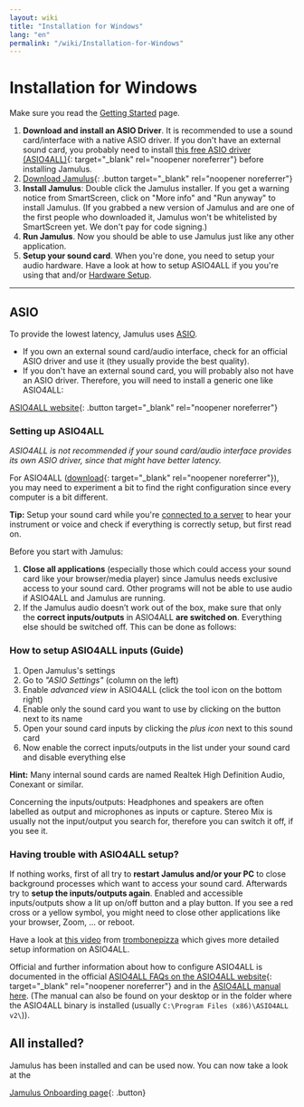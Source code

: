 ```yaml
---
layout: wiki
title: "Installation for Windows"
lang: "en"
permalink: "/wiki/Installation-for-Windows"
---
```


# Installation for Windows
Make sure you read the [Getting Started](Getting-Started) page.
1. **Download and install an ASIO Driver**. It is recommended to use a sound card/interface with a native ASIO driver. If you don't have an external sound card, you probably need to install [this free ASIO driver (ASIO4ALL)](https://www.asio4all.org){: target="_blank" rel="noopener noreferrer"} before installing Jamulus.
1. [Download Jamulus](https://sourceforge.net/projects/llcon/files/latest/download){: .button target="_blank" rel="noopener noreferrer"}
1. **Install Jamulus**: Double click the Jamulus installer. If you get a warning notice from SmartScreen, click on "More info" and "Run anyway" to install Jamulus. (If you grabbed a new version of Jamulus and are one of the first people who downloaded it, Jamulus won't be whitelisted by SmartScreen yet. We don't pay for code signing.)
1. **Run Jamulus**. Now you should be able to use Jamulus just like any other application.
1. **Setup your sound card**. When you're done, you need to setup your audio hardware. Have a look at how to setup ASIO4ALL if you you're using that and/or [Hardware Setup](Hardware-Setup).

***

## ASIO
To provide the lowest latency, Jamulus uses [ASIO](https://en.wikipedia.org/wiki/Audio_Stream_Input/Output).
* If you own an external sound card/audio interface, check for an official ASIO driver and use it (they usually provide the best quality).
* If you don't have an external sound card, you will probably also not have an ASIO driver. Therefore, you will need to install a generic one like ASIO4ALL:

[ASIO4ALL website](https://www.asio4all.org/){: .button target="_blank" rel="noopener noreferrer"}


### Setting up ASIO4ALL
*ASIO4ALL is not recommended if your sound card/audio interface provides its own ASIO driver, since that might have better latency.*

For ASIO4ALL ([download](http://www.asio4all.org){: target="_blank" rel="noopener noreferrer"}), you may need to experiment a bit to find the right configuration since every computer is a bit different.

**Tip:** Setup your sound card while you're [connected to a server](Onboarding#2-connecting-to-a-server) to hear your instrument or voice and check if everything is correctly setup, but first read on.


Before you start with Jamulus:
1. **Close all applications** (especially those which could access your sound card like your browser/media player) since Jamulus needs exclusive access to your sound card. Other programs will not be able to use audio if ASIO4ALL and Jamulus are running.
1. If the Jamulus audio doesn’t work out of the box, make sure that only the **correct inputs/outputs** in ASIO4ALL **are switched on**. Everything else should be switched off. This can be done as follows:

### How to setup ASIO4ALL inputs (Guide)

1. Open Jamulus's settings
1. Go to _"ASIO Settings"_ (column on the left)
1. Enable _advanced view_ in ASIO4ALL (click the tool icon on the bottom right)
1. Enable only the sound card you want to use by clicking on the button next to its name
1. Open your sound card inputs by clicking the _plus icon_ next to this sound card
1. Now enable the correct inputs/outputs in the list under your sound card and disable everything else

**Hint:** Many internal sound cards are named Realtek High Definition Audio, Conexant or similar.

Concerning the inputs/outputs: Headphones and speakers are often labelled as output and microphones as inputs or capture. Stereo Mix is usually not the input/output you search for, therefore you can switch it off, if you see it.

### Having trouble with ASIO4ALL setup?

If nothing works, first of all try to **restart Jamulus and/or your PC** to close background processes which want to access your sound card.
Afterwards try to **setup the inputs/outputs again**. Enabled and accessible inputs/outputs show a lit up on/off button and a play button. If you see a red cross or a yellow symbol, you might need to close other applications like your browser, Zoom, ... or reboot.

Have a look at [this video](https://youtu.be/_GzOsitVgLI) from [trombonepizza](https://github.com/trombonepizza) which gives more detailed setup information on ASIO4ALL.

Official and further information about how to configure ASIO4ALL is documented in the official [ASIO4ALL FAQs on the ASIO4ALL website](http://www.asio4all.org/faq.html){: target="_blank" rel="noopener noreferrer"} and in the [ASIO4ALL manual here](https://www.asio4all.org/ASIO4ALL%20v2%20Instruction%20Manual.pdf).
(The manual can also be found on your desktop or in the folder where the ASIO4ALL binary is installed (usually `C:\Program Files (x86)\ASIO4ALL v2\`)).

## All installed?

Jamulus has been installed and can be used now. You can now take a look at the

[Jamulus Onboarding page](Onboarding){: .button}
